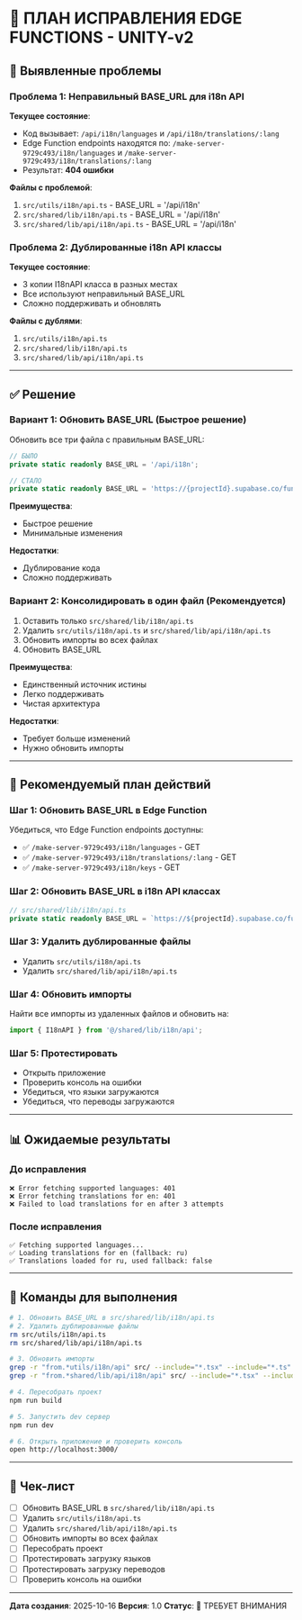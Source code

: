 # 🔧 ПЛАН ИСПРАВЛЕНИЯ EDGE FUNCTIONS - UNITY-v2

## 🐛 Выявленные проблемы

### Проблема 1: Неправильный BASE_URL для i18n API

**Текущее состояние**:
- Код вызывает: `/api/i18n/languages` и `/api/i18n/translations/:lang`
- Edge Function endpoints находятся по: `/make-server-9729c493/i18n/languages` и `/make-server-9729c493/i18n/translations/:lang`
- Результат: **404 ошибки**

**Файлы с проблемой**:
1. `src/utils/i18n/api.ts` - BASE_URL = '/api/i18n'
2. `src/shared/lib/i18n/api.ts` - BASE_URL = '/api/i18n'
3. `src/shared/lib/api/i18n/api.ts` - BASE_URL = '/api/i18n'

### Проблема 2: Дублированные i18n API классы

**Текущее состояние**:
- 3 копии I18nAPI класса в разных местах
- Все используют неправильный BASE_URL
- Сложно поддерживать и обновлять

**Файлы с дублями**:
1. `src/utils/i18n/api.ts`
2. `src/shared/lib/i18n/api.ts`
3. `src/shared/lib/api/i18n/api.ts`

---

## ✅ Решение

### Вариант 1: Обновить BASE_URL (Быстрое решение)

Обновить все три файла с правильным BASE_URL:

```typescript
// БЫЛО
private static readonly BASE_URL = '/api/i18n';

// СТАЛО
private static readonly BASE_URL = 'https://{projectId}.supabase.co/functions/v1/make-server-9729c493/i18n';
```

**Преимущества**:
- Быстрое решение
- Минимальные изменения

**Недостатки**:
- Дублирование кода
- Сложно поддерживать

### Вариант 2: Консолидировать в один файл (Рекомендуется)

1. Оставить только `src/shared/lib/i18n/api.ts`
2. Удалить `src/utils/i18n/api.ts` и `src/shared/lib/api/i18n/api.ts`
3. Обновить импорты во всех файлах
4. Обновить BASE_URL

**Преимущества**:
- Единственный источник истины
- Легко поддерживать
- Чистая архитектура

**Недостатки**:
- Требует больше изменений
- Нужно обновить импорты

---

## 🎯 Рекомендуемый план действий

### Шаг 1: Обновить BASE_URL в Edge Function

Убедиться, что Edge Function endpoints доступны:
- ✅ `/make-server-9729c493/i18n/languages` - GET
- ✅ `/make-server-9729c493/i18n/translations/:lang` - GET
- ✅ `/make-server-9729c493/i18n/keys` - GET

### Шаг 2: Обновить BASE_URL в i18n API классах

```typescript
// src/shared/lib/i18n/api.ts
private static readonly BASE_URL = `https://${projectId}.supabase.co/functions/v1/make-server-9729c493/i18n`;
```

### Шаг 3: Удалить дублированные файлы

- Удалить `src/utils/i18n/api.ts`
- Удалить `src/shared/lib/api/i18n/api.ts`

### Шаг 4: Обновить импорты

Найти все импорты из удаленных файлов и обновить на:
```typescript
import { I18nAPI } from '@/shared/lib/i18n/api';
```

### Шаг 5: Протестировать

- Открыть приложение
- Проверить консоль на ошибки
- Убедиться, что языки загружаются
- Убедиться, что переводы загружаются

---

## 📊 Ожидаемые результаты

### До исправления
```
❌ Error fetching supported languages: 401
❌ Error fetching translations for en: 401
❌ Failed to load translations for en after 3 attempts
```

### После исправления
```
✅ Fetching supported languages...
✅ Loading translations for en (fallback: ru)
✅ Translations loaded for ru, used fallback: false
```

---

## 🚀 Команды для выполнения

```bash
# 1. Обновить BASE_URL в src/shared/lib/i18n/api.ts
# 2. Удалить дублированные файлы
rm src/utils/i18n/api.ts
rm src/shared/lib/api/i18n/api.ts

# 3. Обновить импорты
grep -r "from.*utils/i18n/api" src/ --include="*.tsx" --include="*.ts"
grep -r "from.*shared/lib/api/i18n/api" src/ --include="*.tsx" --include="*.ts"

# 4. Пересобрать проект
npm run build

# 5. Запустить dev сервер
npm run dev

# 6. Открыть приложение и проверить консоль
open http://localhost:3000/
```

---

## 📝 Чек-лист

- [ ] Обновить BASE_URL в `src/shared/lib/i18n/api.ts`
- [ ] Удалить `src/utils/i18n/api.ts`
- [ ] Удалить `src/shared/lib/api/i18n/api.ts`
- [ ] Обновить импорты во всех файлах
- [ ] Пересобрать проект
- [ ] Протестировать загрузку языков
- [ ] Протестировать загрузку переводов
- [ ] Проверить консоль на ошибки

---

**Дата создания**: 2025-10-16
**Версия**: 1.0
**Статус**: 🔴 ТРЕБУЕТ ВНИМАНИЯ

